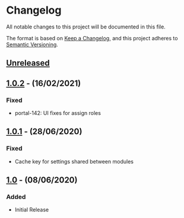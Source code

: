 # Changelog

All notable changes to this project will be documented in this file.

The format is based on [Keep a Changelog](https://keepachangelog.com/en/1.0.0/),
and this project adheres to [Semantic Versioning](https://semver.org/spec/v2.0.0.html).

## [Unreleased]

## [1.0.2] - (16/02/2021)

### Fixed
- portal-142: UI fixes for assign roles

## [1.0.1] - (28/06/2020)

### Fixed
- Cache key for settings shared between modules

## [1.0] - (08/06/2020)

### Added
- Initial Release

[Unreleased]: https://github.com/bristol-su/assign-roles/compare/v1.0.2...HEAD
[1.0.2]: https://github.com/bristol-su/assign-roles/compare/v1.0.1...v1.0.2
[1.0.1]: https://github.com/bristol-su/assign-roles/compare/v1.0...v1.0.1
[1.0]: https://github.com/bristol-su/assign-roles/releases/tag/v1.0
